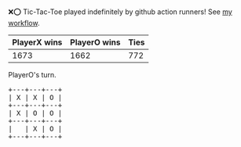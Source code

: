 :x::o: Tic-Tac-Toe played indefinitely by github action runners! See [my workflow](.github/workflows/play.yaml).

|PlayerX wins|PlayerO wins|Ties|
|-|-|-|
|1673|1662|772|

PlayerO's turn.

<pre>
+---+---+---+
| X | X | O |
+---+---+---+
| X | O | O |
+---+---+---+
|   | X | O |
+---+---+---+
</pre>